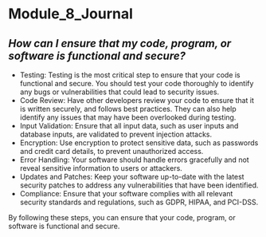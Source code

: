 # Module_8_Journal

## *How can I ensure that my code, program, or software is functional and secure?*

- Testing: Testing is the most critical step to ensure that your code is functional and secure. You should test your code thoroughly to identify any bugs or vulnerabilities that could lead to security issues.
- Code Review: Have other developers review your code to ensure that it is written securely, and follows best practices. They can also help identify any issues that may have been overlooked during testing.
- Input Validation: Ensure that all input data, such as user inputs and database inputs, are validated to prevent injection attacks.
- Encryption: Use encryption to protect sensitive data, such as passwords and credit card details, to prevent unauthorized access.
- Error Handling: Your software should handle errors gracefully and not reveal sensitive information to users or attackers.
- Updates and Patches: Keep your software up-to-date with the latest security patches to address any vulnerabilities that have been identified.
- Compliance: Ensure that your software complies with all relevant security standards and regulations, such as GDPR, HIPAA, and PCI-DSS.

By following these steps, you can ensure that your code, program, or software is functional and secure.
